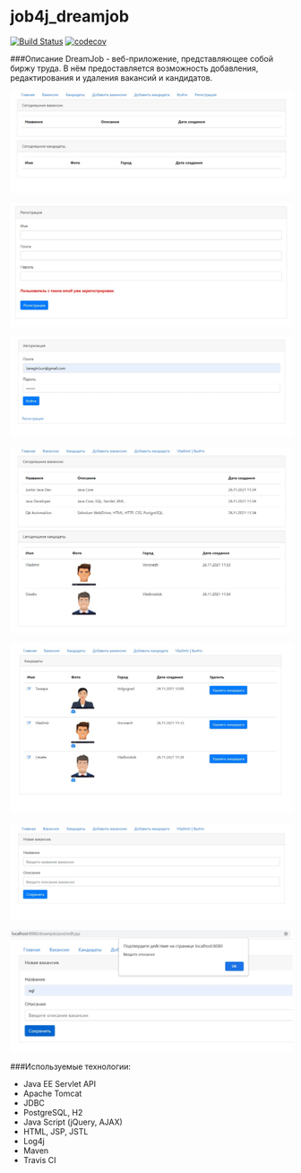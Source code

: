 # job4j_dreamjob
[![Build Status](https://app.travis-ci.com/SereginSun/job4j_dreamjob.svg?branch=main)](https://app.travis-ci.com/SereginSun/job4j_dreamjob)
[![codecov](https://codecov.io/gh/SereginSun/job4j_dreamjob/branch/main/graph/badge.svg?token=74Z6Y0EIN1)](https://codecov.io/gh/SereginSun/job4j_dreamjob)

###Описание
DreamJob - веб-приложение, представляющее собой биржу труда. В нём предоставляется возможность добавления, редактирования и удаления вакансий и кандидатов.

![](images/img1.jpg)

![](images/img4.jpg)

![](images/img5.jpg)

![](images/img6.jpg)

![](images/img8.jpg)

![](images/img9.jpg)

![](images/img10.jpg)

###Используемые технологии:
 - Java EE Servlet API
 - Apache Tomcat
 - JDBC
 - PostgreSQL, H2
 - Java Script (jQuery, AJAX)
 - HTML, JSP, JSTL
 - Log4j
 - Maven
 - Travis CI
